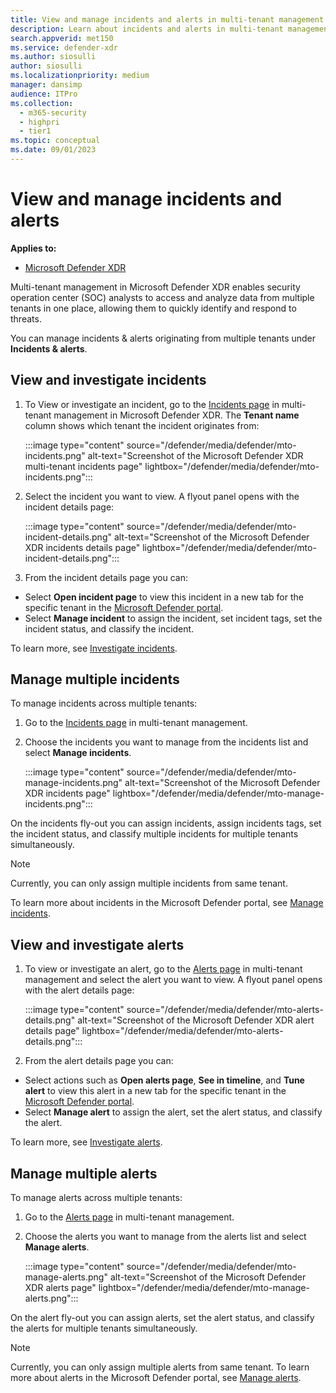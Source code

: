 ```yaml
---
title: View and manage incidents and alerts in multi-tenant management in Microsoft Defender XDR
description: Learn about incidents and alerts in multi-tenant management in Microsoft Defender XDR
search.appverid: met150
ms.service: defender-xdr
ms.author: siosulli
author: siosulli
ms.localizationpriority: medium
manager: dansimp
audience: ITPro
ms.collection: 
  - m365-security
  - highpri
  - tier1
ms.topic: conceptual
ms.date: 09/01/2023
---
```


# View and manage incidents and alerts

**Applies to:**

- [Microsoft Defender XDR](https://go.microsoft.com/fwlink/?linkid=2118804)

Multi-tenant management in Microsoft Defender XDR enables security operation center (SOC) analysts to access and analyze data from multiple tenants in one place, allowing them to quickly identify and respond to threats.

You can manage incidents & alerts originating from multiple tenants under **Incidents & alerts**.

## View and investigate incidents

1. To View or investigate an incident, go to the [Incidents page](https://mto.security.microsoft.com/incidents) in multi-tenant management in Microsoft Defender XDR. The **Tenant name** column shows which tenant the incident originates from:

   :::image type="content" source="/defender/media/defender/mto-incidents.png" alt-text="Screenshot of the Microsoft Defender XDR multi-tenant incidents page" lightbox="/defender/media/defender/mto-incidents.png":::

2. Select the incident you want to view. A flyout panel opens with the incident details page:

   :::image type="content" source="/defender/media/defender/mto-incident-details.png" alt-text="Screenshot of the Microsoft Defender XDR incidents details page" lightbox="/defender/media/defender/mto-incident-details.png":::

3. From the incident details page you can:

- Select **Open incident page** to view this incident in a new tab for the specific tenant in the [Microsoft Defender portal](https://security.microsoft.com).
- Select **Manage incident** to assign the incident, set incident tags, set the incident status, and classify the incident.

To learn more, see [Investigate incidents](../defender-endpoint/investigate-incidents.md).

## Manage multiple incidents

To manage incidents across multiple tenants:

1. Go to the [Incidents page](https://mto.security.microsoft.com/incidents) in multi-tenant management.
2. Choose the incidents you want to manage from the incidents list and select **Manage incidents**.

   :::image type="content" source="/defender/media/defender/mto-manage-incidents.png" alt-text="Screenshot of the Microsoft Defender XDR incidents page" lightbox="/defender/media/defender/mto-manage-incidents.png":::

On the incidents fly-out you can assign incidents, assign incidents tags, set the incident status, and classify multiple incidents for multiple tenants simultaneously.

>[!Note]
> Currently, you can only assign multiple incidents from same tenant.

To learn more about incidents in the Microsoft Defender portal, see [Manage incidents](../defender-endpoint/manage-incidents.md).

## View and investigate alerts

1. To view or investigate an alert, go to the [Alerts page](https://mto.security.microsoft.com/alerts) in multi-tenant management and select the alert you want to view. A flyout panel opens with the alert details page:

   :::image type="content" source="/defender/media/defender/mto-alerts-details.png" alt-text="Screenshot of the Microsoft Defender XDR alert details page" lightbox="/defender/media/defender/mto-alerts-details.png":::

2. From the alert details page you can:

- Select actions such as **Open alerts page**, **See in timeline**, and **Tune alert** to view this alert in a new tab for the specific tenant in the [Microsoft Defender portal](https://security.microsoft.com).
- Select **Manage alert** to assign the alert, set the alert status, and classify the alert.

To learn more, see [Investigate alerts](../defender-endpoint/investigate-alerts.md).

## Manage multiple alerts

To manage alerts across multiple tenants:

1. Go to the [Alerts page](https://mto.security.microsoft.com/alerts) in multi-tenant management.
2. Choose the alerts you want to manage from the alerts list and select **Manage alerts**.

   :::image type="content" source="/defender/media/defender/mto-manage-alerts.png" alt-text="Screenshot of the Microsoft Defender XDR alerts page" lightbox="/defender/media/defender/mto-manage-alerts.png":::

On the alert fly-out you can assign alerts, set the alert status, and classify the alerts for multiple tenants simultaneously.

> [!Note]
> Currently, you can only assign multiple alerts from same tenant.
To learn more about alerts in the Microsoft Defender portal, see [Manage alerts](../defender-endpoint/manage-alerts.md).
